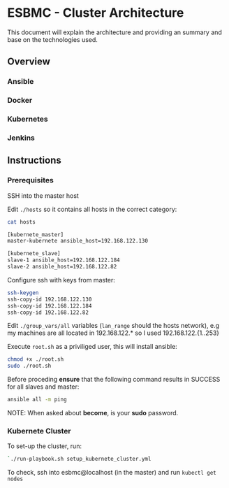 # ESBMC - Cluster Architecture

This document will explain the architecture and providing an
summary and base on the technologies used.

## Overview

### Ansible

### Docker

### Kubernetes

### Jenkins

## Instructions

### Prerequisites

SSH into the master host

Edit `./hosts` so it contains all hosts in the correct category:

```bash
cat hosts

[kubernete_master]
master-kubernete ansible_host=192.168.122.130

[kubernete_slave]
slave-1 ansible_host=192.168.122.184
slave-2 ansible_host=192.168.122.82
```

Configure ssh with keys from master:

```bash
ssh-keygen
ssh-copy-id 192.168.122.130
ssh-copy-id 192.168.122.184
ssh-copy-id 192.168.122.82
```

Edit `./group_vars/all` variables (`lan_range` should the hosts network), e.g
my machines are all located in 192.168.122.* so I used 192.168.122.{1..253}

Execute `root.sh` as a priviliged user, this will install ansible:

```bash
chmod +x ./root.sh
sudo ./root.sh
```

Before proceding **ensure** that the following command results in SUCCESS for all slaves and master:

```bash
ansible all -m ping
```
NOTE: When asked about **become**, is your **sudo** password.

### Kubernete Cluster

To set-up the cluster, run:

```bash
`./run-playbook.sh setup_kubernete_cluster.yml
```

To check, ssh into esbmc@localhost (in the master) and run `kubectl get nodes`

